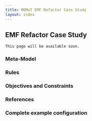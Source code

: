 ```yaml
---
title: MOMoT EMF Refactor Case Study
layout: index
---
```


## EMF Refactor Case Study
`This page will be available soon.`


### Meta-Model


### Rules


### Objectives and Constraints


### References


### Complete example configuration
